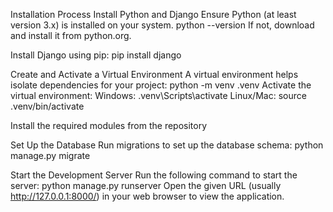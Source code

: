 Installation Process
Install Python and Django
Ensure Python (at least version 3.x) is installed on your system.
python --version
If not, download and install it from python.org.

Install Django using pip:
pip install django

Create and Activate a Virtual Environment
A virtual environment helps isolate dependencies for your project:
python -m venv .venv
Activate the virtual environment:
Windows:
.venv\Scripts\activate
Linux/Mac:
source .venv/bin/activate

Install the required modules from the repository

Set Up the Database
Run migrations to set up the database schema:
python manage.py migrate

Start the Development Server
Run the following command to start the server:
python manage.py runserver
Open the given URL (usually http://127.0.0.1:8000/) in your web browser to view the application.

